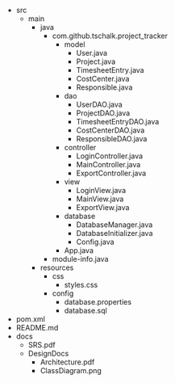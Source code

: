 - src
    - main
        - java
            - com.github.tschalk.project_tracker
                - model
                    - User.java
                    - Project.java
                    - TimesheetEntry.java
                    - CostCenter.java
                    - Responsible.java
                - dao
                    - UserDAO.java
                    - ProjectDAO.java
                    - TimesheetEntryDAO.java
                    - CostCenterDAO.java
                    - ResponsibleDAO.java
                - controller
                    - LoginController.java
                    - MainController.java
                    - ExportController.java
                - view
                    - LoginView.java
                    - MainView.java
                    - ExportView.java
                - database
                    - DatabaseManager.java
                    - DatabaseInitializer.java
                    - Config.java
                - App.java
            - module-info.java
        - resources
            - css
                - styles.css
            - config
                - database.properties
                - database.sql
- pom.xml
- README.md
- docs
    - SRS.pdf
    - DesignDocs
        - Architecture.pdf
        - ClassDiagram.png
